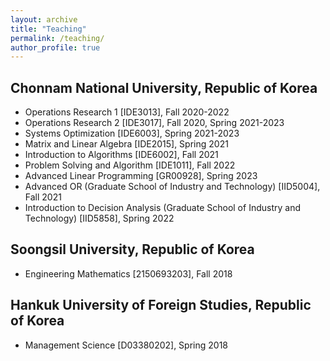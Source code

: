 ```yaml
---
layout: archive
title: "Teaching"
permalink: /teaching/
author_profile: true
---
```


## Chonnam National University, Republic of Korea
  - Operations Research 1 [IDE3013], Fall 2020-2022
  - Operations Research 2 [IDE3017], Fall 2020, Spring 2021-2023
  - Systems Optimization [IDE6003], Spring 2021-2023
  - Matrix and Linear Algebra [IDE2015], Spring 2021
  - Introduction to Algorithms [IDE6002], Fall 2021
  - Problem Solving and Algorithm [IDE1011], Fall 2022
  - Advanced Linear Programming [GR00928], Spring 2023
  - Advanced OR (Graduate School of Industry and Technology) [IID5004], Fall 2021
  - Introduction to Decision Analysis (Graduate School of Industry and Technology) [IID5858], Spring 2022 
## Soongsil University, Republic of Korea
  - Engineering Mathematics [2150693203], Fall 2018
## Hankuk University of Foreign Studies, Republic of Korea
  - Management Science [D03380202], Spring 2018
